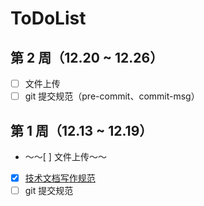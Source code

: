 # ToDoList

## 第 2 周（12.20 ~ 12.26）

- [ ] 文件上传
- [ ] git 提交规范（pre-commit、commit-msg）

## 第 1 周（12.13 ~ 12.19）

- ～～[ ] 文件上传～～
- [x] [技术文档写作规范](https://hongbusi.github.io/blog/document-style-guide)
- [ ] git 提交规范
